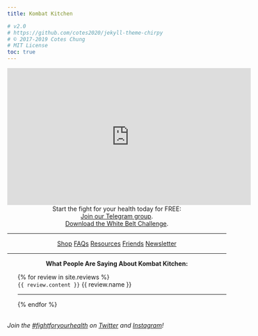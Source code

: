 ```yaml
---
title: Kombat Kitchen

# v2.0
# https://github.com/cotes2020/jekyll-theme-chirpy
# © 2017-2019 Cotes Chung
# MIT License
toc: true
---
```


<style>
.expando {
  display: none;
}
.expando:target {
  display: block;
}
</style>

<p style="text-align: center">
  <iframe width="560" height="315" src="https://www.youtube.com/embed/videoseries?list=PLmMb6kv15DKDc8qC7WVqL8ahX-IGdF0KE" frameborder="0" allow="accelerometer; autoplay; encrypted-media; gyroscope; picture-in-picture" allowfullscreen></iframe>
  <br>
  Start the fight for your health today for FREE:
  <br>
  <a href="https://t.me/kombatkitchen">Join our Telegram group</a>.
  <br>
  <a href="http://localhost:4000/tabs/kombat_kitchen/#products"> Download the White Belt Challenge</a>.
</p>

<hr>

<div style="text-align: center">
  <a href="#products" class="btn">Shop</a>
  <a href="#faq" class="btn">FAQs</a>
  <a href="#resources" class="btn">Resources</a>
  <a href="/tabs/about/#affiliates" class="btn">Friends</a>
  <a href="https://mailchi.mp/fdac34cf1d9c/kombat-kitchen-registration" class="btn">Newsletter</a>
</div>

<hr>

<ul id="faq" class="expando" style="list-style-type: none; text-align: center">
    <i>Video series coming soon!</i>
    <br>
    To have your questions featured, send me a message on <a href="https://t.me/savagezen">Telegram</a> or on <a href="https://instagram.com/savagezen">Instagram</a>.
    <!--
    <iframe src="https://docs.google.com/presentation/d/e/2PACX-1vTf5Qb-xM_oTt3KmeNGqEfQdSTXKEu-Sxb4OGJhRfSiXSkx63H53px53nXNUv2XLGUU3iaBpTI6A7Xk/embed?start=false&loop=false&delayms=3000" frameborder="0" width="auto" height="auto" allowfullscreen="true" mozallowfullscreen="true" webkitallowfullscreen="true"></iframe>
    -->
    <hr>
</ul>

<ul id="products" class="expando" style="list-style-type: none">
  {% for product in site.products %}
      <a href="{{ product.buy_now }}"><img src="{{ product.img }}" title="Buy Now" style="float: right; width: 20%; height: auto; margin-left: 2%"></a>
      <p><strong style="margin-left: 2%">{{ product.name }}</strong></p>
      <p>{{ product.content }}</p>
      {% if product.type == "program" %}
        <p style="text-align: right">
          <a href="{{ product.buy_now }}" title="Buy Direct on SendOwl ${{ product.price }}">
            Buy Now:  <i class="fas fa-2x fa-file-download" style="margin-left: 1%; margin-right: 1%"></i>
          </a>
          <a href="{{ product.amazon }}" title="Buy on Amazon Kindle"><i class="fab fa-2x fa-amazon" style="margin-right: 1%"></i></a>
          <a href="https://play.google.com/strore/books" title="Coming Soon!"><i class="fab fa-2x fa-google-play"></i></a>
        </p>
      {% else %}
        <p style="text-align: right">
          <a href="{{ product.buy_now }}" title="${{ product.price }}">
            Buy Now <i class="fa fa-2x fa-credit-card" style="margin-right: 1%"></i>
          </a>
        </p>
      {% endif %}
      <hr>
  {% endfor %}
</ul>

<ul id="resources" class="expando" style="list-style-type: none">
  {% for resource in site.resources %}
        <a href="{{ resource.link }}"><img src="{{ resource.img }}" style="float: right; width: 20%; height:25% ; margin-left: 2%"></a>
        <p style="margin-bottom: 20%">
            <strong><a href="{{ resource.link }}">{{ resource.name }}</a></strong>
            <br>
            <i>by {{ resource.author }}</i>
            <br>
            {{ resource.type }}
        </p>
        <hr>
  {% endfor %}
</ul>

<p style="text-align: center">
  <strong>What People Are Saying About Kombat Kitchen:</strong>
  <br>
    <ul style="list-style-type: none">
      {% for review in site.reviews %}
        <li>
          <code>{{ review.content }}</code>
          {{ review.name }}
          <hr>
        </li>
      {% endfor %}
    </ul>
  <br>
  <i>Join the <a href="https://www.instagram.com/explore/tags/fightforyourhealth/">#fightforyourhealth</a> on <a href="https://twitter.com/search?q=kombatkitchen&src=typed_query&f=live">Twitter</a> and <a href="https://www.instagram.com/explore/tags/kombatkitchen/">Instagram</a>!</i>
</p>

